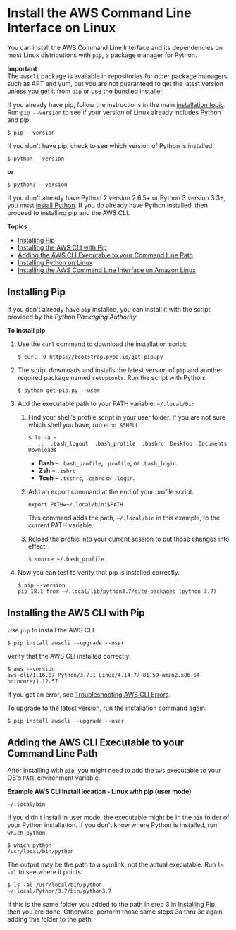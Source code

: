 # Install the AWS Command Line Interface on Linux<a name="install-linux"></a>

You can install the AWS Command Line Interface and its dependencies on most Linux distributions with `pip`, a package manager for Python\.

**Important**  
The `awscli` package is available in repositories for other package managers such as APT and yum, but you are not guaranteed to get the latest version unless you get it from `pip` or use the [bundled installer](install-bundle.md)\.

If you already have pip, follow the instructions in the main [installation topic](cli-chap-install.md)\. Run `pip --version` to see if your version of Linux already includes Python and pip\.

```
$ pip --version
```

If you don't have pip, check to see which version of Python is installed\.

```
$ python --version
```

**or**

```
$ python3 --version
```

If you don't already have Python 2 version 2\.6\.5\+ or Python 3 version 3\.3\+, you must [install Python](install-linux-python.md)\. If you do already have Python installed, then proceed to installing pip and the AWS CLI\.

**Topics**
+ [Installing Pip](#install-linux-pip)
+ [Installing the AWS CLI with Pip](#install-linux-awscli)
+ [Adding the AWS CLI Executable to your Command Line Path](#install-linux-path)
+ [Installing Python on Linux](install-linux-python.md)
+ [Installing the AWS Command Line Interface on Amazon Linux](install-linux-al2017.md)

## Installing Pip<a name="install-linux-pip"></a>

If you don't already have `pip` installed, you can install it with the script provided by the *Python Packaging Authority*\.

**To install pip**

1. Use the `curl` command to download the installation script:

   ```
   $ curl -O https://bootstrap.pypa.io/get-pip.py
   ```

1. The script downloads and installs the latest version of `pip` and another required package named `setuptools`\. Run the script with Python:

   ```
   $ python get-pip.py --user
   ```

1. Add the executable path to your PATH variable: `~/.local/bin`

   1. Find your shell's profile script in your user folder\. If you are not sure which shell you have, run `echo $SHELL`\.

      ```
      $ ls -a ~
      .  ..  .bash_logout  .bash_profile  .bashrc  Desktop  Documents  Downloads
      ```
      + **Bash** – `.bash_profile`, `.profile`, or `.bash_login`\.
      + **Zsh** – `.zshrc`
      + **Tcsh** – `.tcshrc`, `.cshrc` or `.login`\.

   1. Add an export command at the end of your profile script\.

      ```
      export PATH=~/.local/bin:$PATH
      ```

      This command adds the path, `~/.local/bin` in this example, to the current PATH variable\.

   1. Reload the profile into your current session to put those changes into effect\.

      ```
      $ source ~/.bash_profile
      ```

1. Now you can test to verify that pip is installed correctly\.

   ```
   $ pip --version
   pip 18.1 from ~/.local/lib/python3.7/site-packages (python 3.7)
   ```

## Installing the AWS CLI with Pip<a name="install-linux-awscli"></a>

Use `pip` to install the AWS CLI\.

```
$ pip install awscli --upgrade --user
```

Verify that the AWS CLI installed correctly\.

```
$ aws --version
aws-cli/1.16.67 Python/3.7.1 Linux/4.14.77-81.59-amzn2.x86_64 botocore/1.12.57
```

If you get an error, see [Troubleshooting AWS CLI Errors](troubleshooting.md)\.

To upgrade to the latest version, run the installation command again:

```
$ pip install awscli --upgrade --user
```

## Adding the AWS CLI Executable to your Command Line Path<a name="install-linux-path"></a>

After installing with `pip`, you might need to add the `aws` executable to your OS's `PATH` environment variable\.

**Example AWS CLI install location \- Linux with pip \(user mode\)**  

```
~/.local/bin
```

If you didn't install in user mode, the executable might be in the `bin` folder of your Python installation\. If you don't know where Python is installed, run `which python`\.

```
$ which python
/usr/local/bin/python
```

The output may be the path to a symlink, not the actual executable\. Run `ls -al` to see where it points\.

```
$ ls -al /usr/local/bin/python
~/.local/Python/3.7/bin/python3.7
```

If this is the same folder you added to the path in step 3 in [Installing Pip](#install-linux-pip), then you are done\. Otherwise, perform those same steps 3a thru 3c again, adding this folder to the path\.